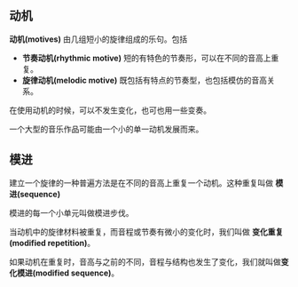 
## 动机

**动机(motives)** 由几组短小的旋律组成的乐句。包括
+ **节奏动机(rhythmic motive)** 短的有特色的节奏形，可以在不同的音高上重复。
+ **旋律动机(melodic motive)** 既包括有特点的节奏型，也包括模仿的音高关系。

在使用动机的时候，可以不发生变化，也可也用一些变奏。

一个大型的音乐作品可能由一个小的单一动机发展而来。

## 模进

建立一个旋律的一种普遍方法是在不同的音高上重复一个动机。这种重复叫做  **模进(sequence)**

模进的每一个小单元叫做模进步伐。

当动机中的旋律材料被重复，而音程或节奏有微小的变化时，我们叫做 **变化重复(modified repetition)**。

如果动机在重复时，音高与之前的不同，音程与结构也发生了变化，我们就叫做**变化模进(modified sequence)**。

